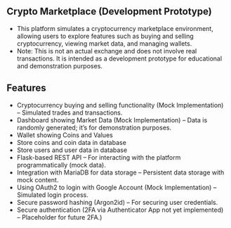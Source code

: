 ## Crypto Marketplace (Development Prototype)
- This platform simulates a cryptocurrency marketplace environment, allowing users to explore features such as buying and selling cryptocurrency, viewing market data, and managing wallets. 
- Note: This is not an actual exchange and does not involve real transactions. It is intended as a development prototype for educational and demonstration purposes.

## Features
- Cryptocurrency buying and selling functionality (Mock Implementation) – Simulated trades and transactions.
- Dashboard showing Market Data (Mock Implementation) – Data is randomly generated; it’s for demonstration purposes.
- Wallet showing Coins and Values
- Store coins and coin data in database
- Store users and user data in database
- Flask-based REST API – For interacting with the platform programmatically (mock data).
- Integration with MariaDB for data storage – Persistent data storage with mock content.
- Using OAuth2 to login with Google Account (Mock Implementation) – Simulated login process.
- Secure password hashing (Argon2id) – For securing user credentials.
- Secure authentication (2FA via Authenticator App not yet implemented) – Placeholder for future 2FA.)


